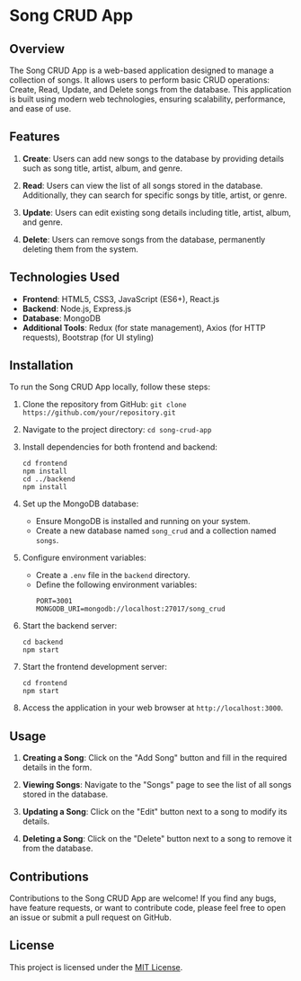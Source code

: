 # Song CRUD App

## Overview

The Song CRUD App is a web-based application designed to manage a collection of songs. It allows users to perform basic CRUD operations: Create, Read, Update, and Delete songs from the database. This application is built using modern web technologies, ensuring scalability, performance, and ease of use.

## Features

1. **Create**: Users can add new songs to the database by providing details such as song title, artist, album, and genre.

2. **Read**: Users can view the list of all songs stored in the database. Additionally, they can search for specific songs by title, artist, or genre.

3. **Update**: Users can edit existing song details including title, artist, album, and genre.

4. **Delete**: Users can remove songs from the database, permanently deleting them from the system.

## Technologies Used

- **Frontend**: HTML5, CSS3, JavaScript (ES6+), React.js
- **Backend**: Node.js, Express.js
- **Database**: MongoDB
- **Additional Tools**: Redux (for state management), Axios (for HTTP requests), Bootstrap (for UI styling)

## Installation

To run the Song CRUD App locally, follow these steps:

1. Clone the repository from GitHub: `git clone https://github.com/your/repository.git`

2. Navigate to the project directory: `cd song-crud-app`

3. Install dependencies for both frontend and backend:
    ```
    cd frontend
    npm install
    cd ../backend
    npm install
    ```

4. Set up the MongoDB database:
    - Ensure MongoDB is installed and running on your system.
    - Create a new database named `song_crud` and a collection named `songs`.

5. Configure environment variables:
    - Create a `.env` file in the `backend` directory.
    - Define the following environment variables:
        ```
        PORT=3001
        MONGODB_URI=mongodb://localhost:27017/song_crud
        ```

6. Start the backend server:
    ```
    cd backend
    npm start
    ```

7. Start the frontend development server:
    ```
    cd frontend
    npm start
    ```

8. Access the application in your web browser at `http://localhost:3000`.

## Usage

1. **Creating a Song**: Click on the "Add Song" button and fill in the required details in the form.

2. **Viewing Songs**: Navigate to the "Songs" page to see the list of all songs stored in the database.

3. **Updating a Song**: Click on the "Edit" button next to a song to modify its details.

4. **Deleting a Song**: Click on the "Delete" button next to a song to remove it from the database.

## Contributions

Contributions to the Song CRUD App are welcome! If you find any bugs, have feature requests, or want to contribute code, please feel free to open an issue or submit a pull request on GitHub.

## License

This project is licensed under the [MIT License](https://opensource.org/licenses/MIT).
